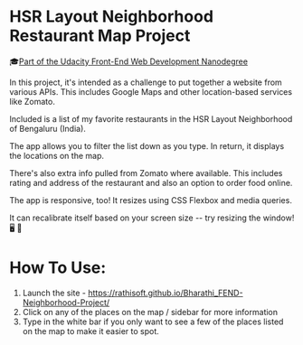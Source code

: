 # HSR Layout Neighborhood Restaurant Map Project

🎓[Part of the Udacity Front-End Web Development Nanodegree](https://img.shields.io/badge/Udacity-Front--End%20Web%20Developer%20Nanodegree-02b3e4.svg)

In this project, it's intended as a challenge to put together a website from various APIs. This includes Google Maps and other location-based services like Zomato.

Included is a list of my favorite restaurants  in the HSR Layout Neighborhood of Bengaluru (India).

The app allows you to filter the list down as you type. In return, it displays the locations on the map.

There's also extra info pulled from Zomato where available. This includes rating and address of the restaurant and also an option to order food online.

The app is responsive, too! It resizes using CSS Flexbox and media queries.

It can recalibrate itself based on your screen size -- try resizing the window! 🖥 📲


# How To Use:

1. Launch the site - https://rathisoft.github.io/Bharathi_FEND-Neighborhood-Project/
2. Click on any of the places on the map / sidebar for more information
3. Type in the white bar if you only want to see a few of the places listed on the map to make it easier to spot.


